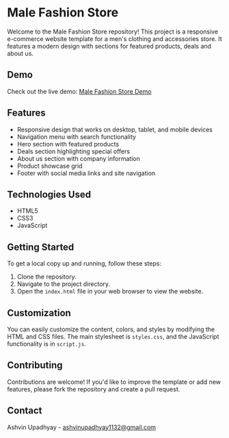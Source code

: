 # Male Fashion Store

Welcome to the Male Fashion Store repository! This project is a responsive e-commerce website template for a men's clothing and accessories store. It features a modern design with sections for featured products, deals and about us.

## Demo

Check out the live demo: [Male Fashion Store Demo](https://ashvinupadhyay1132.github.io/Male-Fashion-Store/)

## Features

- Responsive design that works on desktop, tablet, and mobile devices
- Navigation menu with search functionality
- Hero section with featured products
- Deals section highlighting special offers
- About us section with company information
- Product showcase grid
- Footer with social media links and site navigation

## Technologies Used

- HTML5
- CSS3
- JavaScript

## Getting Started

To get a local copy up and running, follow these steps:

1. Clone the repository.
2. Navigate to the project directory.
3. Open the `index.html` file in your web browser to view the website.

## Customization

You can easily customize the content, colors, and styles by modifying the HTML and CSS files. The main stylesheet is `styles.css`, and the JavaScript functionality is in `script.js`.

## Contributing

Contributions are welcome! If you'd like to improve the template or add new features, please fork the repository and create a pull request.

## Contact

Ashvin Upadhyay - ashvinupadhyay1132@gmail.com


